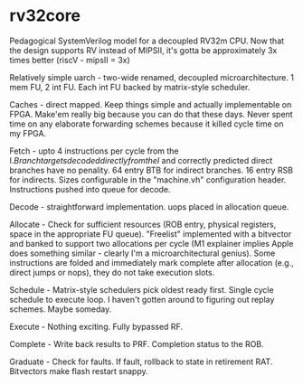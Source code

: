 # rv32core

Pedagogical SystemVerilog model for a decoupled RV32m CPU. Now that the design supports RV instead of MIPSII, it's gotta be approximately 3x times better (riscV - mipsII = 3x)

Relatively simple uarch - two-wide renamed, decoupled microarchitecture. 1 mem FU, 2 int FU.  Each int FU backed by matrix-style scheduler.

Caches - direct mapped. Keep things simple and actually implementable on FPGA. Make'em really big because you can do that these days. Never spent time on any elaborate forwarding schemes because it killed cycle time on my FPGA. 

Fetch - upto 4 instructions per cycle from the I$. Branch targets decoded directly from the I$ and correctly predicted direct branches have no penality.  64 entry BTB for indirect branches. 16 entry RSB for indirects.  Sizes configurable in the "machine.vh" configuration header. Instructions pushed into queue for decode.

Decode - straightforward implementation. uops placed in allocation queue.

Allocate - Check for sufficient resources (ROB entry, physical registers, space in the appropriate FU queue). "Freelist" implemented with a bitvector and banked to support two allocations per cycle (M1 explainer implies Apple does something similar - clearly I'm a microarchitectural genius). Some instructions  are folded and immediately mark complete after allocation (e.g., direct jumps or nops), they do not take execution slots. 

Schedule - Matrix-style schedulers pick oldest ready first. Single cycle schedule to execute loop. I haven't gotten around to figuring out replay schemes. Maybe someday.  

Execute - Nothing exciting.  Fully bypassed RF. 

Complete - Write back results to PRF.  Completion status to the ROB.

Graduate - Check for faults. If fault, rollback to state in retirement RAT.  Bitvectors make flash restart snappy.  
